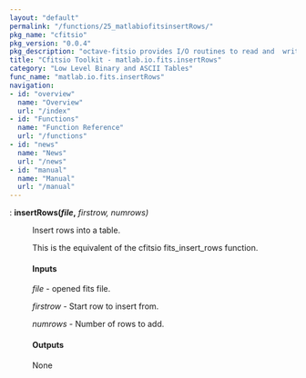 ```yaml
---
layout: "default"
permalink: "/functions/25_matlabiofitsinsertRows/"
pkg_name: "cfitsio"
pkg_version: "0.0.4"
pkg_description: "octave-fitsio provides I/O routines to read and  write FITS (Flexible Image Transport System) files."
title: "Cfitsio Toolkit - matlab.io.fits.insertRows"
category: "Low Level Binary and ASCII Tables"
func_name: "matlab.io.fits.insertRows"
navigation:
- id: "overview"
  name: "Overview"
  url: "/index"
- id: "Functions"
  name: "Function Reference"
  url: "/functions"
- id: "news"
  name: "News"
  url: "/news"
- id: "manual"
  name: "Manual"
  url: "/manual"
---
```

<dl class="def">
<dt id="index-insertRows_0028file_002c"><span class="category">: </span><span><em></em> <strong>insertRows(<var>file</var>,</strong> <em><var>firstrow</var>, <var>numrows</var>)</em><a href='#index-insertRows_0028file_002c' class='copiable-anchor'></a></span></dt>
<dd><p>Insert rows into a table.
</p>
<p>This is the equivalent of the cfitsio fits_insert_rows function.
</p>
<span id="Inputs"></span><h4 class="subsubheading">Inputs</h4>
<p><var>file</var> - opened fits file.
</p>
<p><var>firstrow</var> - Start row to insert from.
</p>
<p><var>numrows</var> - Number of rows to add.
</p>
<span id="Outputs"></span><h4 class="subsubheading">Outputs</h4>
<p>None
 </p></dd></dl>